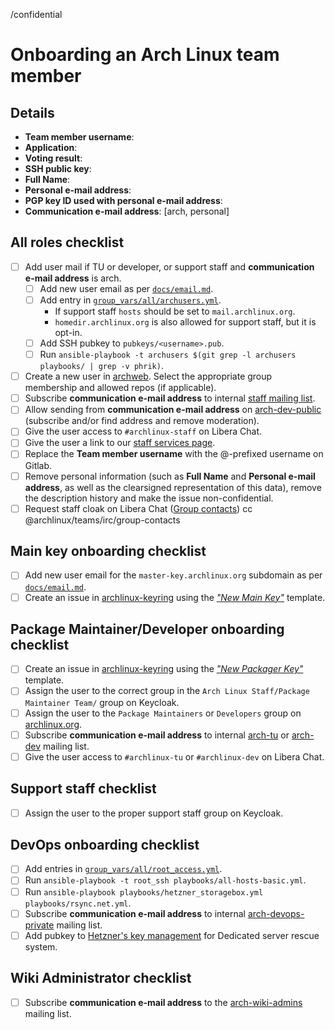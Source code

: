 <!--
This template should be used for onboarding new Arch Linux team members.
It can also be used as a reference for adding new roles to an existing team member.
-->
/confidential
<!--
NOTE: Do not remove the above short actions.
They ensure that the ticket is created confidential and that personal
information is not publicly visible.
-->

# Onboarding an Arch Linux team member

## Details

- **Team member username**: <!-- Used for SSO account and @archlinux.org e-mail address -->
- **Application**: <!-- Add link to relevant mailing list mail -->
- **Voting result**: <!-- Add link to relevant mailing list mail -->
- **SSH public key**: <!-- Add this when a user's access to machines is added or updated -->
- **Full Name**: <!-- Relevant for all new users -->
- **Personal e-mail address**: <!-- Relevant for users who will get a new archweb and/or SSO account -->
- **PGP key ID used with personal e-mail address**: <!-- Relevant for users who will get a new archweb account -->
- **Communication e-mail address**: [arch, personal] <!-- Relevant for users who will be signed up to mailing lists. Either choose "arch" or "personal". -->

<!--
NOTE: When creating this ticket as the sponsor for a new trusted user or
support staff member, attach the above information as a clearsigned document to
this ticket.
https://www.gnupg.org/gph/en/manual/x135.html
-->

## All roles checklist

- [ ] Add user mail if TU or developer, or support staff and **communication e-mail address** is arch.
  - [ ] Add new user email as per [`docs/email.md`](docs/email.md).
  - [ ] Add entry in [`group_vars/all/archusers.yml`](group_vars/all/archusers.yml).
    - If support staff `hosts` should be set to `mail.archlinux.org`.
    - `homedir.archlinux.org` is also allowed for support staff, but it is opt-in.
  - [ ] Add SSH pubkey to `pubkeys/<username>.pub`.
  - [ ] Run `ansible-playbook -t archusers $(git grep -l archusers playbooks/ | grep -v phrik)`.
- [ ] Create a new user in [archweb](https://www.archlinux.org/devel/newuser/). Select the appropriate group membership and allowed repos (if applicable).
- [ ] Subscribe **communication e-mail address** to internal [staff mailing list](https://lists.archlinux.org/mailman3/lists/staff.lists.archlinux.org/mass_subscribe/).
- [ ] Allow sending from **communication e-mail address** on [arch-dev-public](https://lists.archlinux.org/mailman3/lists/arch-dev-public.lists.archlinux.org/members/member/) (subscribe and/or find address and remove moderation).
- [ ] Give the user access to `#archlinux-staff` on Libera Chat.
- [ ] Give the user a link to our [staff services page](https://wiki.archlinux.org/title/DeveloperWiki:Staff_Services).
- [ ] Replace the **Team member username** with the @-prefixed username on Gitlab.
- [ ] Remove personal information (such as **Full Name** and **Personal e-mail
  address**, as well as the clearsigned representation of this data), remove
  the description history and make the issue non-confidential.
- [ ] Request staff cloak on Libera Chat ([Group contacts](https://wiki.archlinux.org/title/Arch_IRC_channels#Libera_Chat_group_contacts)) cc @archlinux/teams/irc/group-contacts

## Main key onboarding checklist

- [ ] Add new user email for the `master-key.archlinux.org` subdomain as per [`docs/email.md`](docs/email.md).
  <!-- The ticket should be created by the developer becoming a new main key holder -->
- [ ] Create an issue in [archlinux-keyring](https://gitlab.archlinux.org/archlinux/archlinux-keyring) using the [*"New Main Key"*](https://gitlab.archlinux.org/archlinux/archlinux-keyring/-/issues/new?issuable_template=New%20Main%20Key) template.

## Package Maintainer/Developer onboarding checklist

<!-- The ticket should be created by a sponsor of the new packager -->
- [ ] Create an issue in [archlinux-keyring](https://gitlab.archlinux.org/archlinux/archlinux-keyring) using the [*"New Packager Key"*](https://gitlab.archlinux.org/archlinux/archlinux-keyring/-/issues/new?issuable_template=New%20Packager%20Key) template.
- [ ] Assign the user to the correct group in the `Arch Linux Staff/Package Maintainer Team/` group on Keycloak.
- [ ] Assign the user to the `Package Maintainers` or `Developers` group on [archlinux.org](https://archlinux.org/admin/auth/user/).
- [ ] Subscribe **communication e-mail address** to internal [arch-tu](https://lists.archlinux.org/mailman3/lists/arch-tu.lists.archlinux.org/mass_subscribe/) or [arch-dev](https://lists.archlinux.org/mailman3/lists/arch-dev.lists.archlinux.org/mass_subscribe/) mailing list.
- [ ] Give the user access to `#archlinux-tu` or `#archlinux-dev` on Libera Chat.

## Support staff checklist

- [ ] Assign the user to the proper support staff group on Keycloak.

## DevOps onboarding checklist

- [ ] Add entries in [`group_vars/all/root_access.yml`](group_vars/all/root_access.yml).
- [ ] Run `ansible-playbook -t root_ssh playbooks/all-hosts-basic.yml`.
- [ ] Run `ansible-playbook playbooks/hetzner_storagebox.yml playbooks/rsync.net.yml`.
- [ ] Subscribe **communication e-mail address** to internal [arch-devops-private](https://lists.archlinux.org/mailman3/lists/arch-devops-private.lists.archlinux.org/mass_subscribe/) mailing list.
- [ ] Add pubkey to [Hetzner's key management](https://robot.your-server.de/key/index) for Dedicated server rescue system.

## Wiki Administrator checklist

- [ ] Subscribe **communication e-mail address** to the [arch-wiki-admins](https://lists.archlinux.org/mailman3/lists/arch-wiki-admins.lists.archlinux.org/mass_subscribe/) mailing list.
